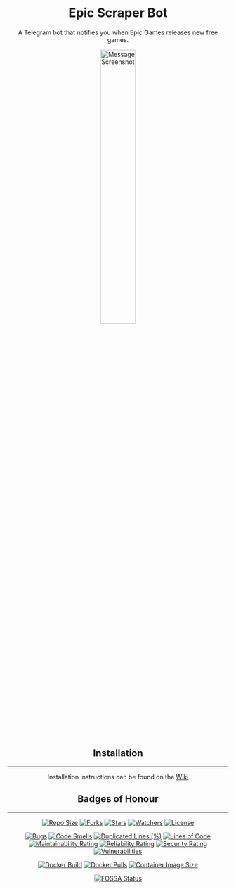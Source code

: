 <div align=center>

# Epic Scraper Bot

A Telegram bot that notifies you when Epic Games releases new free games.

<img src="https://raw.githubusercontent.com/wiki/A-Duck/Epic-Scraper-Bot/Images/Message.png" alt="Message Screenshot" width=40% />

## Installation
---

Installation instructions can be found on the [Wiki](https://github.com/A-Duck/Epic-Scraper-Bot/wiki)

## Badges of Honour
---

[![Repo Size](https://img.shields.io/github/repo-size/A-Duck/Epic-Scraper-Bot?label=Repo%20Size)](https://github.com/A-Duck/Epic-Scraper-Bot) 
[![Forks](https://img.shields.io/github/forks/A-Duck/Epic-Scraper-Bot?label=Forks)](https://github.com/A-Duck/Epic-Scraper-Bot)
[![Stars](https://img.shields.io/github/stars/A-Duck/Epic-Scraper-Bot?label=Stars)](https://github.com/A-Duck/Epic-Scraper-Bot)
[![Watchers](https://img.shields.io/github/watchers/A-Duck/Epic-Scraper-Bot?label=Watchers)](https://github.com/A-Duck/Epic-Scraper-Bot)
[![License](https://img.shields.io/github/license/A-Duck/Epic-Scraper-Bot?color=blue?label=License)](https://github.com/A-Duck/Epic-Scraper-Bot)

[![Bugs](https://sonarcloud.io/api/project_badges/measure?project=A-Duck_Epic-Scraper-Bot&metric=bugs)](https://sonarcloud.io/dashboard?id=A-Duck_Epic-Scraper-Bot)
[![Code Smells](https://sonarcloud.io/api/project_badges/measure?project=A-Duck_Epic-Scraper-Bot&metric=code_smells)](https://sonarcloud.io/dashboard?id=A-Duck_Epic-Scraper-Bot)
[![Duplicated Lines (%)](https://sonarcloud.io/api/project_badges/measure?project=A-Duck_Epic-Scraper-Bot&metric=duplicated_lines_density)](https://sonarcloud.io/dashboard?id=A-Duck_Epic-Scraper-Bot)
[![Lines of Code](https://sonarcloud.io/api/project_badges/measure?project=A-Duck_Epic-Scraper-Bot&metric=ncloc)](https://sonarcloud.io/dashboard?id=A-Duck_Epic-Scraper-Bot)
[![Maintainability Rating](https://sonarcloud.io/api/project_badges/measure?project=A-Duck_Epic-Scraper-Bot&metric=sqale_rating)](https://sonarcloud.io/dashboard?id=A-Duck_Epic-Scraper-Bot)
[![Reliability Rating](https://sonarcloud.io/api/project_badges/measure?project=A-Duck_Epic-Scraper-Bot&metric=reliability_rating)](https://sonarcloud.io/dashboard?id=A-Duck_Epic-Scraper-Bot)
[![Security Rating](https://sonarcloud.io/api/project_badges/measure?project=A-Duck_Epic-Scraper-Bot&metric=security_rating)](https://sonarcloud.io/dashboard?id=A-Duck_Epic-Scraper-Bot)
[![Vulnerabilities](https://sonarcloud.io/api/project_badges/measure?project=A-Duck_Epic-Scraper-Bot&metric=vulnerabilities)](https://sonarcloud.io/dashboard?id=A-Duck_Epic-Scraper-Bot)

[![Docker Build](https://img.shields.io/docker/cloud/build/aduck/epic-scraper-bot?label=Docker%20Build)](https://hub.docker.com/r/aduck/epic-scraper-bot/)
[![Docker Pulls](https://img.shields.io/docker/pulls/aduck/epic-scraper-bot?label=Docker%20Pulls)](https://hub.docker.com/r/aduck/epic-scraper-bot/)
[![Container Image Size](https://img.shields.io/docker/image-size/aduck/epic-scraper-bot/latest?label=Image%20Size)](https://hub.docker.com/r/aduck/epic-scraper-bot/)

[![FOSSA Status](https://app.fossa.com/api/projects/custom%2B26843%2Fgithub.com%2FA-Duck%2FEpic-Scraper-Bot.svg?type=shield)](https://app.fossa.com/projects/custom%2B26843%2Fgithub.com%2FA-Duck%2FEpic-Scraper-Bot?ref=badge_shield)

</div>
